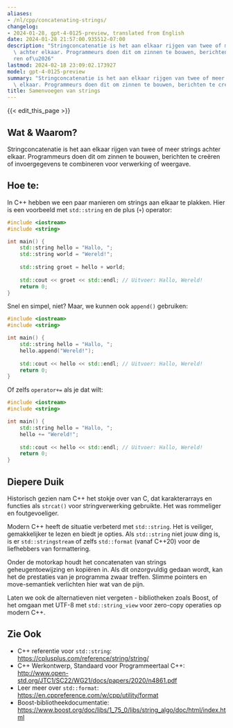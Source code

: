 ```yaml
---
aliases:
- /nl/cpp/concatenating-strings/
changelog:
- 2024-01-28, gpt-4-0125-preview, translated from English
date: 2024-01-28 21:57:00.935512-07:00
description: "Stringconcatenatie is het aan elkaar rijgen van twee of meer strings\
  \ achter elkaar. Programmeurs doen dit om zinnen te bouwen, berichten te cre\xEB\
  ren of\u2026"
lastmod: 2024-02-18 23:09:02.173927
model: gpt-4-0125-preview
summary: "Stringconcatenatie is het aan elkaar rijgen van twee of meer strings achter\
  \ elkaar. Programmeurs doen dit om zinnen te bouwen, berichten te cre\xEBren of\u2026"
title: Samenvoegen van strings
---
```


{{< edit_this_page >}}

## Wat & Waarom?
Stringconcatenatie is het aan elkaar rijgen van twee of meer strings achter elkaar. Programmeurs doen dit om zinnen te bouwen, berichten te creëren of invoergegevens te combineren voor verwerking of weergave.

## Hoe te:
In C++ hebben we een paar manieren om strings aan elkaar te plakken. Hier is een voorbeeld met `std::string` en de plus (`+`) operator:

```cpp
#include <iostream>
#include <string>

int main() {
    std::string hello = "Hallo, ";
    std::string world = "Wereld!";
    
    std::string groet = hello + world;
    
    std::cout << groet << std::endl; // Uitvoer: Hallo, Wereld!
    return 0;
}
```

Snel en simpel, niet? Maar, we kunnen ook `append()` gebruiken:

```cpp
#include <iostream>
#include <string>

int main() {
    std::string hello = "Hallo, ";
    hello.append("Wereld!");
    
    std::cout << hello << std::endl; // Uitvoer: Hallo, Wereld!
    return 0;
}
```

Of zelfs `operator+=` als je dat wilt:

```cpp
#include <iostream>
#include <string>

int main() {
    std::string hello = "Hallo, ";
    hello += "Wereld!";
    
    std::cout << hello << std::endl; // Uitvoer: Hallo, Wereld!
    return 0;
}
```

## Diepere Duik
Historisch gezien nam C++ het stokje over van C, dat karakterarrays en functies als `strcat()` voor stringverwerking gebruikte. Het was rommeliger en foutgevoeliger.

Modern C++ heeft de situatie verbeterd met `std::string`. Het is veiliger, gemakkelijker te lezen en biedt je opties. Als `std::string` niet jouw ding is, is er `std::stringstream` of zelfs `std::format` (vanaf C++20) voor de liefhebbers van formattering.

Onder de motorkap houdt het concatenaten van strings geheugentoewijzing en kopiëren in. Als dit onzorgvuldig gedaan wordt, kan het de prestaties van je programma zwaar treffen. Slimme pointers en move-semantiek verlichten hier wat van de pijn.

Laten we ook de alternatieven niet vergeten - bibliotheken zoals Boost, of het omgaan met UTF-8 met `std::string_view` voor zero-copy operaties op modern C++.

## Zie Ook
- C++ referentie voor `std::string`: https://cplusplus.com/reference/string/string/
- C++ Werkontwerp, Standaard voor Programmeertaal C++: http://www.open-std.org/JTC1/SC22/WG21/docs/papers/2020/n4861.pdf
- Leer meer over `std::format`: https://en.cppreference.com/w/cpp/utility/format
- Boost-bibliotheekdocumentatie: https://www.boost.org/doc/libs/1_75_0/libs/string_algo/doc/html/index.html
